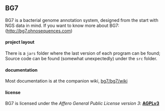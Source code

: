 ## BG7 ##

BG7 is a bacterial genome annotation system, designed from the start with NGS data in mind. If you want to know more about BG7: (http://bg7.ohnosequences.com)

#### project layout ####

There is a `jars` folder where the last version of each program can be found; Source code can be found (somewhat unexpectedly) under the `src` folder.

#### documentation ####

Most documentation is at the companion wiki, [bg7/bg7/wiki](http://github.com/bg7/bg7/wiki)

#### license

BG7 is licensed under the _Affero General Public License version 3_: **[AGPLv3](www.gnu.org/licenses/agpl-3.0.html)**

